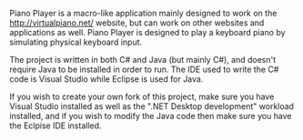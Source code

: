 Piano Player is a macro-like application mainly designed to work on the http://virtualpiano.net/ website, but can work on other
websites and applications as well. Piano Player is designed to play a keyboard piano by simulating physical keyboard input.

The project is written in both C# and Java (but mainly C#), and doesn't require Java to be installed in order to run.
The IDE used to write the C# code is Visual Studio while Eclipse is used for Java.

If you wish to create your own fork of this project, make sure you have Visual Studio installed as well as the ".NET Desktop development"
workload installed, and if you wish to modify the Java code then make sure you have the Eclpise IDE installed.

